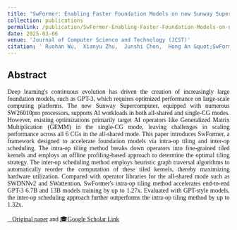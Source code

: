 ```yaml
---
title: "SwFormer: Enabling Faster Foundation Models on new Sunway Supercomputer via Holistic Kernel Tiling and Scheduling"
collection: publications
permalink: /publication/SwFormer-Enabling-Faster-Foundation-Models-on-new-Sunway-Supercomputer-via-Holistic-Kernel-Tiling-and-Scheduling
date: 2025-03-06
venue: 'Journal of Computer Science and Technology (JCST)'
citation: ' Ruohan Wu,  Xianyu Zhu,  Junshi Chen,  Hong An &quot;SwFormer: Enabling Faster Foundation Models on new Sunway Supercomputer via Holistic Kernel Tiling and Scheduling.&quot; Journal of Computer Science and Technology(JCST), 2025.'
---
```

 
## Abstract

<div style="font-family: 'Times New Roman', Times, serif;">
<p style="text-align: justify;">
Deep learning's continuous evolution has driven the creation of increasingly large foundation models, such as GPT-3, which requires optimized performance on large-scale computing platforms. The new Sunway Supercomputer, equipped with numerous SW26010pro processors, supports AI workloads in both all-shared and single-CG modes. However, existing optimizations primarily target AI operators like Generalized Matrix Multiplication (GEMM) in the single-CG mode, leaving challenges in scaling performance across all 6 CGs in the all-shared mode. This paper introduces SwFormer, a framework designed to accelerate foundation models via intra-op tiling and inter-op scheduling. The intra-op tiling method breaks down operators into fine-grained tiled kernels and employs an offline profiling-based approach to determine the optimal tiling strategy. The inter-op scheduling method employs heuristic graph traversal algorithms to automatically reorder the computation of these tiled kernels, thereby maximizing hardware utilization. Compared with operator libraries for the all-shared mode such as SWDNNv2 and SWattention, SwFormer's intra-op tiling method accelerates end-to-end GPT-3 6.7B and 13B models training by up to 1.27x. Evaluated with GPT-style models, the inter-op scheduling approach further outperforms the intra-op tiling method by up to 1.32x.
</p>
<div>

<!-- [Original paper](http://zhuxy-USTC.github.io/files/SwFormer.pdf) and [Google Scholar Link](https://jcst.ict.ac.cn/en/article/doi/10.1007/s11390-025-4761-0){:target="_blank"} -->



<a href="http://zhuxy-USTC.github.io/files/SwFormer.pdf">📄Original paper</a> and <a href="https://jcst.ict.ac.cn/en/article/doi/10.1007/s11390-025-4761-0" target="_blank">🎓Google Scholar Link</a>
